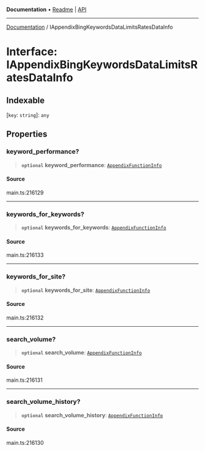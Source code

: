 **Documentation** • [Readme](../README.md) \| [API](../globals.md)

***

[Documentation](../README.md) / IAppendixBingKeywordsDataLimitsRatesDataInfo

# Interface: IAppendixBingKeywordsDataLimitsRatesDataInfo

## Indexable

 \[`key`: `string`\]: `any`

## Properties

### keyword\_performance?

> **`optional`** **keyword\_performance**: [`AppendixFunctionInfo`](../classes/AppendixFunctionInfo.md)

#### Source

main.ts:216129

***

### keywords\_for\_keywords?

> **`optional`** **keywords\_for\_keywords**: [`AppendixFunctionInfo`](../classes/AppendixFunctionInfo.md)

#### Source

main.ts:216133

***

### keywords\_for\_site?

> **`optional`** **keywords\_for\_site**: [`AppendixFunctionInfo`](../classes/AppendixFunctionInfo.md)

#### Source

main.ts:216132

***

### search\_volume?

> **`optional`** **search\_volume**: [`AppendixFunctionInfo`](../classes/AppendixFunctionInfo.md)

#### Source

main.ts:216131

***

### search\_volume\_history?

> **`optional`** **search\_volume\_history**: [`AppendixFunctionInfo`](../classes/AppendixFunctionInfo.md)

#### Source

main.ts:216130
